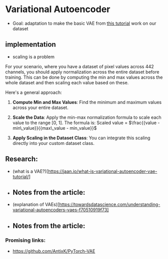 # Variational Autoencoder
- Goal: adaptation to make the basic VAE from [this tutorial](https://medium.com/@rekalantar/variational-auto-encoder-vae-pytorch-tutorial-dce2d2fe0f5f) work on our dataset


## implementation
- scaling is a problem

For your scenario, where you have a dataset of pixel values across 442 channels, you should apply normalization across the entire dataset before training. This can be done by computing the min and max values across the whole dataset and then scaling each value based on these.

Here's a general approach:

1. **Compute Min and Max Values**: Find the minimum and maximum values across your entire dataset.

2. **Scale the Data**: Apply the min-max normalization formula to scale each value to the range [0, 1]. The formula is: Scaled value = $\frac{{value - min\_value}}{{max\_value - min_value}}$

3. **Apply Scaling in the Dataset Class**: You can integrate this scaling directly into your custom dataset class.



## Research:
- (what is a VAE?)[https://jaan.io/what-is-variational-autoencoder-vae-tutorial/]
- Notes from the article:
  - 
- (explanation of VAEs)[https://towardsdatascience.com/understanding-variational-autoencoders-vaes-f70510919f73]
- Notes from the article:
  - 


### Promising links:
- https://github.com/AntixK/PyTorch-VAE